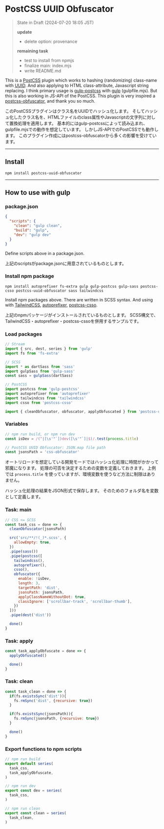 # PostCSS UUID Obfuscator

> State in Draft (2024-07-20 18:05 JST)
> 
> **update**
> - delete option: provenance
> 
> **remaining task**
> - test to install from npmjs
> - finalize main: index.mjs
> - write README.md

This is a [PostCSS] plugin which works to hashing (randomizing) class-name with [UUID].
And also applying to HTML class-attribute, Javascript string replacing.
I think primary usage is [gulp-postcss] with [gulp] (gulpfile.mjs). But this is also working in JS-API of the PostCSS.
This plugin is very inspired a [postcss-obfuscator], and thank you so much.

このPostCSSプラグインはクラス名をUUIDでハッシュ化します。
そしてハッシュ化したクラス名を、HTMLファイルのclass属性やJavascriptの文字列に対して置換処理を適用します。
基本的にはgulp-postcssによって読み込まれ、gulpfile.mjsでの動作を想定しています。
しかしJS-APIでのPostCSSでも動作します。
このプラグイン作成にはpostcss-obfuscatorから多くの影響を受けています。


---

## Install

```
npm install postcss-uuid-obfuscator
```


---

## How to use with gulp

### package.json

```json
{
  "scripts": {
    "clean": "gulp clean",
    "build": "gulp",
    "dev": "gulp dev"
  }
}
```

Define scripts above in a package.json.

上記のscriptsがpackage.jsonに用意されているものとします。


### Install npm package

```
npm install autoprefixer fs-extra gulp gulp-postcss gulp-sass postcss-csso postcss-uuid-obfuscator sass tailwindcss
```

Install npm packages above.
There are written in SCSS syntax.
And using with [TailwindCSS], [autoprefixer], [postcss-csso].

上記のnpmパッケージがインストールされているものとします。
SCSS構文で、TailwindCSS・autoprefixer・postcss-cssoを併用するサンプルです。


### Load packages

```javascript
// Stream
import { src, dest, series } from 'gulp'
import fs from 'fs-extra'

// SCSS
import * as dartSass from 'sass'
import gulpSass from 'gulp-sass'
const sass = gulpSass(dartSass)

// PostCSS
import postcss from 'gulp-postcss'
import autoprefixer from 'autoprefixer'
import tailwindcss from 'tailwindcss'
import csso from 'postcss-csso'

import { cleanObfuscator, obfuscator, applyObfuscated } from 'postcss-uuid-obfuscator'
```


### Variables

```javascript
// npm run build, or npm run dev
const isDev = /(^|[\s'"`])dev([\s'"`]|$)/.test(process.title)

// PostCSS UUID Obfuscator: JSON.map file path
const jsonsPath = 'css-obfuscator'
```

オートリロードを想定している開発モードではハッシュ化処理に時間がかかって邪魔になります。
処理の可否を決定するための変数を定義しておきます。
上例では `process.title` を使っていますが、環境変数を使うなど方法に制限はありません。

ハッシュ化処理の結果をJSON形式で保存します。
そのためのフォルダ名を変数として定義します。


### Task: main

```javascript
// CSS <= SCSS
const task_css = done => {
  cleanObfuscator(jsonsPath)

  src('src/**/!(_)*.scss', {
    allowEmpty: true,
  })
  .pipe(sass())
  .pipe(postcss([
    tailwindcss(),
    autoprefixer(),
    csso(),
    obfuscator({
      enable: !isDev,
      length: 3,
      targetPath: 'dist',
      jsonsPath: jsonsPath,
      applyClassNameWithoutDot: true,
      classIgnore: ['scrollbar-track', 'scrollbar-thumb'],
    })
  ]))
  .pipe(dest('dist'))

  done()
}
```


### Task: apply

```javascript
const task_applyObfuscate = done => {
  applyObfuscated()

  done()
}
```


### Task: clean

```javascript
const task_clean = done => {
  if(fs.existsSync('dist')){
    fs.rmSync('dist', {recursive: true})
  }

  if(fs.existsSync(jsonsPath)){
    fs.rmSync(jsonsPath, {recursive: true})
  }

  done()
}
```


### Export functions to npm scripts

```javascript
// npm run build
export default series(
  task_css,
  task_applyObfuscate,
)

// npm run dev
export const dev = series(
  task_css,
)

// npm run clean
export const clean = series(
  task_clean,
)
```



[PostCSS]: https://github.com/postcss/postcss
[UUID]: https://github.com/uuidjs/uuid
[gulp-postcss]: https://github.com/postcss/gulp-postcss
[gulp]: https://gulpjs.com/
[postcss-obfuscator]: https://github.com/n4j1Br4ch1D/postcss-obfuscator
[TailwindCSS]: https://tailwindcss.com/
[autoprefixer]: https://github.com/postcss/autoprefixer
[postcss-csso]: https://github.com/lahmatiy/postcss-csso
